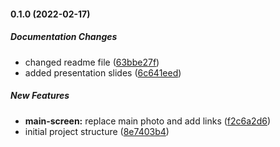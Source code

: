 #### 0.1.0 (2022-02-17)

##### Documentation Changes

*  changed readme file ([63bbe27f](https://github.com/bucuri/conv-commits/commit/63bbe27f5b60cfb24ba418b6ed5ae8e12fdb10c7))
*  added presentation slides ([6c641eed](https://github.com/bucuri/conv-commits/commit/6c641eeda7faf76112e1d9f0a2d760743d24d6ba))

##### New Features

* **main-screen:**  replace main photo and add links ([f2c6a2d6](https://github.com/bucuri/conv-commits/commit/f2c6a2d67efa15fcebeefc4a1c4ad74a9d286c6e))
*  initial project structure ([8e7403b4](https://github.com/bucuri/conv-commits/commit/8e7403b4c2ba2a1da37f6722de63272537ba7a6d))

